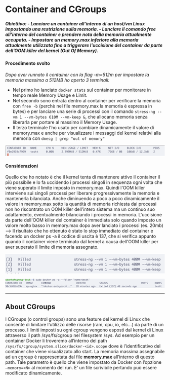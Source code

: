 # Container and CGroups

##### **Obiettivo:**  - Lanciare un container all’interno di un host/vm Linux impostando una restrizione sulla memoria. - Lanciare il comando free all’interno del container e prendere nota della memoria attualmente occupata. - Impostare un memory.max inferiore alla memoria attualmente utilizzata fino a triggerare l’uccisione del container da parte dell’OOM killer del kernel (Out Of Memory).

#### Procedimento svolto
*Dopo aver runnato il container con la flag -m=512m per impostare la memoria massima a 512MB ho aperto 3 terminali:*
* Nel primo ho lanciato `docker stats` sul container per monitorare in tempo reale Memory Usage e Limit.
* Nel secondo sono entrata dentro al container per verificare la memoria con `free -b` (perchè nel file memory.max la memoria è espressa in bytes) e per lanciare una serie di processi con il comando `stress-ng --vm 1 --vm-bytes 610M --vm-keep &`, che allocano memoria senza liberarla per portare al massimo il Memory Usage.
* Il terzo terminale l'ho usato per cambiare dinamicamente il valore di memory.max e anche per visualizzare i messaggi del kernel relativi alla memoria con `dmesg | grep "out of memory"`

![docker stats](image.png)

#### Considerazioni
Quello che ho notato è che il kernel tenta di mantenere attivo il container il più possibile e lo fa uccidendo i processi singoli in sequenza ogni volta che viene superato il limite imposto in memory.max. Quindi l'OOM killer interviene sui singoli processi per liberare progressivamente la memoria e mantenerla bilanciata. Anche diminuendo a poco a poco dinamicamente il valore in memory.max sotto la quantità di memoria richiesta dai processi non ho riscontrato un OOM killer dell'intero sistema ma un continuo suo adattamento, eventualmente bilanciando i processi in memoria.
L'uccisione da parte dell'OOM killer del container è immediata solo quando imposto un valore molto basso in memory.max dopo aver lanciato i processi (es. 20mb) --> Il risultato che ho ottenuto è stato lo stop immediato del container e facendo un docker ps -a il codice di uscita è 137, che si verifica appunto quando il container viene terminato dal kernel a causa dell'OOM killer per aver superato il limite di memoria assegnato.

![alt text](image-3.png)

![alt text](image-2.png)

----------------------------------------------------------------------------------------------------------------------------------------
## About CGroups

I CGroups (o control groups) sono una feature del kernel di Linux che consente di limitare l'utilizzo delle risorse (ram, cpu, io, etc...) da parte di un processo.
I limiti imposti su ogni cgroup vengono esposti dal kernel di Linux attraverso il path /sys/fs/cgroup nel filesystem /sys. Ad esempio per un container Docker li troveremo all’interno del path `/sys/fs/cgroup/system.slice/docker-<id>.scope` dove <id> è l’identificativo del container che viene visualizzato allo start.
La memoria massima assegnabile ad un cgroup è rappresentata dal file **memory.max** all’interno di questo path. Tale parametro è quello che viene impostato da Docker con l’opzione `—memory=<N>` al momento del run. E’ un file scrivibile pertando può essere modificato dinamicamente.
